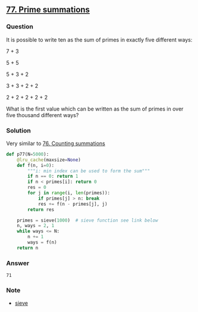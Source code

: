 ## **[77. Prime summations](https://projecteuler.net/problem=77)**

### Question
It is possible to write ten as the sum of primes in exactly five different ways:

7 + 3

5 + 5

5 + 3 + 2

3 + 3 + 2 + 2

2 + 2 + 2 + 2 + 2

What is the first value which can be written as the sum of primes in over five thousand different ways?

### Solution
Very similar to [76. Counting summations](./76.%20Counting%20summations.md)

```python
def p77(N=5000):
    @lru_cache(maxsize=None)
    def f(n, i=0):
        """i: min index can be used to form the sum"""
        if n == 0: return 1
        if n < primes[i]: return 0
        res = 0
        for j in range(i, len(primes)):
            if primes[j] > n: break
            res += f(n - primes[j], j)
        return res

    primes = sieve(1000)  # sieve function see link below
    n, ways = 2, 1
    while ways <= N:
        n += 1
        ways = f(n)
    return n
```

### Answer 
`71`

### Note
- [sieve](./10.%20Summation%20of%20primes.md)
